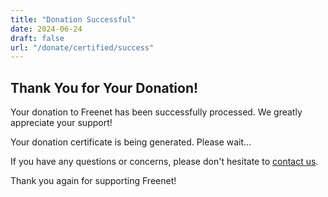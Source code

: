 ```yaml
---
title: "Donation Successful"
date: 2024-06-24
draft: false
url: "/donate/certified/success"
---
```


## Thank You for Your Donation!

Your donation to Freenet has been successfully processed. We greatly appreciate your support!

<div id="certificate-info">
  <p>Your donation certificate is being generated. Please wait...</p>
</div>

<div id="certificateSection" style="display: none;">
  <h3>Your Donation Certificate</h3>
  <p>Signed Public Key (base64):</p>
  <textarea id="signedPublicKey" rows="4" cols="50" readonly></textarea>
  <p>Private Key (base64):</p>
  <textarea id="privateKey" rows="4" cols="50" readonly></textarea>
  <button id="downloadCertificate">Download Certificate</button>
</div>

<div id="errorMessage" style="display: none; color: red;"></div>

<script src="https://cdn.jsdelivr.net/npm/elliptic@6.5.4/dist/elliptic.min.js"></script>
<script src="https://cdn.jsdelivr.net/npm/js-sha256@0.9.0/src/sha256.min.js"></script>
<script>
document.addEventListener('DOMContentLoaded', function() {
  const urlParams = new URLSearchParams(window.location.search);
  const paymentIntent = urlParams.get('payment_intent');

  if (paymentIntent) {
    generateAndSignCertificate(paymentIntent);
  } else {
    showError('Payment information not found.');
  }
});

async function generateAndSignCertificate(paymentIntentId) {
  try {
    // Generate EC key pair
    const ec = new elliptic.ec('secp256k1');
    const keyPair = ec.genKeyPair();
    const publicKey = keyPair.getPublic('hex');
    const privateKey = keyPair.getPrivate('hex');

    // Blind the public key
    const blindingFactor = ec.genKeyPair().getPrivate('hex');
    const blindedPublicKey = ec.g.mul(blindingFactor).encode('hex');

    // Send blinded public key to server for signing
    const response = await fetch('http://127.0.0.1:8000/sign-certificate', {
      method: 'POST',
      headers: { 'Content-Type': 'application/json' },
      body: JSON.stringify({ paymentIntentId, blindedPublicKey })
    });

    if (!response.ok) {
      throw new Error('Failed to sign certificate');
    }

    const { blindSignature } = await response.json();

    // Unblind the signature
    const unblindedSignature = ec.g.mul(ec.keyFromPrivate(blindSignature, 'hex').getPrivate())
      .add(ec.g.mul(blindingFactor).neg())
      .encode('hex');

    // Display the certificate
    document.getElementById('signedPublicKey').value = btoa(publicKey + '|' + unblindedSignature);
    document.getElementById('privateKey').value = btoa(privateKey);
    document.getElementById('certificateSection').style.display = 'block';
    document.getElementById('certificate-info').style.display = 'none';

    // Set up download button
    document.getElementById('downloadCertificate').addEventListener('click', function() {
      const certificateData = {
        publicKey: publicKey,
        signature: unblindedSignature,
        privateKey: privateKey
      };
      const blob = new Blob([JSON.stringify(certificateData, null, 2)], {type: 'application/json'});
      const url = URL.createObjectURL(blob);
      const a = document.createElement('a');
      a.href = url;
      a.download = 'freenet_donation_certificate.json';
      document.body.appendChild(a);
      a.click();
      document.body.removeChild(a);
      URL.revokeObjectURL(url);
    });
  } catch (error) {
    showError('Error generating certificate: ' + error.message);
  }
}

function showError(message) {
  const errorElement = document.getElementById('errorMessage');
  errorElement.textContent = message;
  errorElement.style.display = 'block';
  document.getElementById('certificate-info').style.display = 'none';
}
</script>

If you have any questions or concerns, please don't hesitate to [contact us](/community/support).

Thank you again for supporting Freenet!
